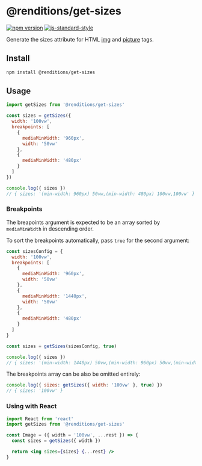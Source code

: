 # @renditions/get-sizes

[![npm version](https://img.shields.io/npm/v/@renditions/get-sizes.svg?style=flat-square)](https://www.npmjs.com/package/@renditions/get-sizes) [![js-standard-style](https://img.shields.io/badge/code%20style-standard-brightgreen.svg?style=flat-square)](https://github.com/feross/standard)

Generate the sizes attribute for HTML [img](https://devdocs.io/html/element/img) and [picture](https://devdocs.io/html/element/source) tags.

## Install

```sh
npm install @renditions/get-sizes
```

## Usage

```js
import getSizes from '@renditions/get-sizes'

const sizes = getSizes({
  width: '100vw',
  breakpoints: [
    {
      mediaMinWidth: '960px',
      width: '50vw'
    },
    {
      mediaMinWidth: '480px'
    }
  ]
})

console.log({ sizes })
// { sizes: '(min-width: 960px) 50vw,(min-width: 480px) 100vw,100vw' }
```

### Breakpoints

The breapoints argument is expected to be an array sorted by `mediaMinWidth` in descending order.

To sort the breakpoints automatically, pass `true` for the second argument:

```js
const sizesConfig = {
  width: '100vw',
  breakpoints: [
    {
      mediaMinWidth: '960px',
      width: '50vw'
    },
    {
      mediaMinWidth: '1440px',
      width: '50vw'
    },
    {
      mediaMinWidth: '480px'
    }
  ]
}

const sizes = getSizes(sizesConfig, true)

console.log({ sizes })
// { sizes: '(min-width: 1440px) 50vw,(min-width: 960px) 50vw,(min-width: 480px) 100vw,100vw' }
```

The breakpoints array can be also be omitted entirely:

```js
console.log({ sizes: getSizes({ width: '100vw' }, true) })
// { sizes: '100vw' }
```

### Using with React

```jsx
import React from 'react'
import getSizes from '@renditions/get-sizes'

const Image = ({ width = '100vw', ...rest }) => {
  const sizes = getSizes({ width })

  return <img sizes={sizes} {...rest} />
}
```
